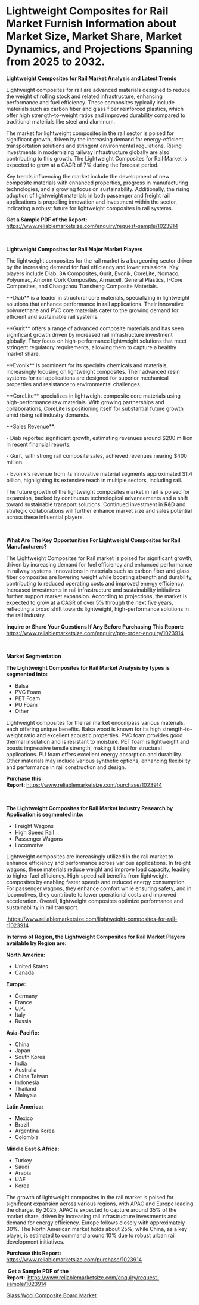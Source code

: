 <p><h1>Lightweight Composites for Rail Market Furnish Information about Market Size, Market Share, Market Dynamics, and Projections Spanning from 2025 to 2032.</h1></p><p><strong>Lightweight Composites for Rail Market Analysis and Latest Trends</strong></p>
<p><p>Lightweight composites for rail are advanced materials designed to reduce the weight of rolling stock and related infrastructure, enhancing performance and fuel efficiency. These composites typically include materials such as carbon fiber and glass fiber reinforced plastics, which offer high strength-to-weight ratios and improved durability compared to traditional materials like steel and aluminum.</p><p>The market for lightweight composites in the rail sector is poised for significant growth, driven by the increasing demand for energy-efficient transportation solutions and stringent environmental regulations. Rising investments in modernizing railway infrastructure globally are also contributing to this growth. The Lightweight Composites for Rail Market is expected to grow at a CAGR of 7% during the forecast period. </p><p>Key trends influencing the market include the development of new composite materials with enhanced properties, progress in manufacturing technologies, and a growing focus on sustainability. Additionally, the rising adoption of lightweight materials in both passenger and freight rail applications is propelling innovation and investment within the sector, indicating a robust future for lightweight composites in rail systems.</p></p>
<p><strong>Get a Sample PDF of the Report:&nbsp;</strong> <a href="https://www.reliablemarketsize.com/enquiry/request-sample/1023914?utm_campaign=3357&utm_medium=2&utm_source=Github&utm_content=ia&utm_term=07032025&utm_id=lightweight-composites-for-rail">https://www.reliablemarketsize.com/enquiry/request-sample/1023914</a></p>
<p>&nbsp;</p>
<p><strong>Lightweight Composites for Rail Major Market Players</strong></p>
<p><p>The lightweight composites for the rail market is a burgeoning sector driven by the increasing demand for fuel efficiency and lower emissions. Key players include Diab, 3A Composites, Gurit, Evonik, CoreLite, Nomaco, Polyumac, Amorim Cork Composites, Armacell, General Plastics, I-Core Composites, and Changzhou Tiansheng Composite Materials.</p><p>**Diab** is a leader in structural core materials, specializing in lightweight solutions that enhance performance in rail applications. Their innovative polyurethane and PVC core materials cater to the growing demand for efficient and sustainable rail systems.</p><p>**Gurit** offers a range of advanced composite materials and has seen significant growth driven by increased rail infrastructure investment globally. They focus on high-performance lightweight solutions that meet stringent regulatory requirements, allowing them to capture a healthy market share.</p><p>**Evonik** is prominent for its specialty chemicals and materials, increasingly focusing on lightweight composites. Their advanced resin systems for rail applications are designed for superior mechanical properties and resistance to environmental challenges.</p><p>**CoreLite** specializes in lightweight composite core materials using high-performance raw materials. With growing partnerships and collaborations, CoreLite is positioning itself for substantial future growth amid rising rail industry demands.</p><p>**Sales Revenue**: </p><p>- Diab reported significant growth, estimating revenues around $200 million in recent financial reports.</p><p>- Gurit, with strong rail composite sales, achieved revenues nearing $400 million.</p><p>- Evonik's revenue from its innovative material segments approximated $1.4 billion, highlighting its extensive reach in multiple sectors, including rail.</p><p>The future growth of the lightweight composites market in rail is poised for expansion, backed by continuous technological advancements and a shift toward sustainable transport solutions. Continued investment in R&D and strategic collaborations will further enhance market size and sales potential across these influential players.</p></p>
<p>&nbsp;</p>
<p><strong>What Are The Key Opportunities For Lightweight Composites for Rail Manufacturers?</strong></p>
<p><p>The Lightweight Composites for Rail market is poised for significant growth, driven by increasing demand for fuel efficiency and enhanced performance in railway systems. Innovations in materials such as carbon fiber and glass fiber composites are lowering weight while boosting strength and durability, contributing to reduced operating costs and improved energy efficiency. Increased investments in rail infrastructure and sustainability initiatives further support market expansion. According to projections, the market is expected to grow at a CAGR of over 5% through the next five years, reflecting a broad shift towards lightweight, high-performance solutions in the rail industry.</p></p>
<p><strong>Inquire or Share Your Questions If Any Before Purchasing This Report:</strong> <a href="https://www.reliablemarketsize.com/enquiry/pre-order-enquiry/1023914?utm_campaign=3357&utm_medium=2&utm_source=Github&utm_content=ia&utm_term=07032025&utm_id=lightweight-composites-for-rail">https://www.reliablemarketsize.com/enquiry/pre-order-enquiry/1023914</a></p>
<p>&nbsp;</p>
<p><strong>Market Segmentation</strong></p>
<p><strong>The Lightweight Composites for Rail Market Analysis by types is segmented into:</strong></p>
<p><ul><li>Balsa</li><li>PVC Foam</li><li>PET Foam</li><li>PU Foam</li><li>Other</li></ul></p>
<p><p>Lightweight composites for the rail market encompass various materials, each offering unique benefits. Balsa wood is known for its high strength-to-weight ratio and excellent acoustic properties. PVC foam provides good thermal insulation and is resistant to moisture. PET foam is lightweight and boasts impressive tensile strength, making it ideal for structural applications. PU foam offers excellent energy absorption and durability. Other materials may include various synthetic options, enhancing flexibility and performance in rail construction and design.</p></p>
<p><strong>Purchase this Report:&nbsp;</strong><a href="https://www.reliablemarketsize.com/purchase/1023914?utm_campaign=3357&utm_medium=2&utm_source=Github&utm_content=ia&utm_term=07032025&utm_id=lightweight-composites-for-rail">https://www.reliablemarketsize.com/purchase/1023914</a></p>
<p>&nbsp;</p>
<p><strong>The Lightweight Composites for Rail Market Industry Research by Application is segmented into:</strong></p>
<p><ul><li>Freight Wagons</li><li>High Speed Rail</li><li>Passenger Wagons</li><li>Locomotive</li></ul></p>
<p><p>Lightweight composites are increasingly utilized in the rail market to enhance efficiency and performance across various applications. In freight wagons, these materials reduce weight and improve load capacity, leading to higher fuel efficiency. High-speed rail benefits from lightweight composites by enabling faster speeds and reduced energy consumption. For passenger wagons, they enhance comfort while ensuring safety, and in locomotives, they contribute to lower operational costs and improved acceleration. Overall, lightweight composites optimize performance and sustainability in rail transport.</p></p>
<p><a href="https://www.reliablemarketsize.com/lightweight-composites-for-rail-r1023914?utm_campaign=3357&utm_medium=2&utm_source=Github&utm_content=ia&utm_term=07032025&utm_id=lightweight-composites-for-rail">&nbsp;https://www.reliablemarketsize.com/lightweight-composites-for-rail-r1023914</a></p>
<p><strong>In terms of Region, the Lightweight Composites for Rail Market Players available by Region are:</strong></p>
<p>
    <p> <strong> North America: </strong>
        <ul>
            <li>United States</li>
            <li>Canada</li>
        </ul>
        </p> 
    <p> <strong> Europe: </strong>
        <ul>
            <li>Germany</li>
            <li>France</li>
            <li>U.K.</li>
            <li>Italy</li>
            <li>Russia</li>
        </ul>
        </p> 
    <p> <strong> Asia-Pacific: </strong>
        <ul>
            <li>China</li>
            <li>Japan</li>
            <li>South Korea</li>
            <li>India</li>
            <li>Australia</li>
            <li>China Taiwan</li>
            <li>Indonesia</li>
            <li>Thailand</li>
            <li>Malaysia</li>
        </ul>
        </p> 
    <p> <strong> Latin America: </strong>
        <ul>
            <li>Mexico</li>
            <li>Brazil</li>
            <li>Argentina Korea</li>
            <li>Colombia</li>
        </ul>
        </p> 
    <p> <strong> Middle East & Africa: </strong>
        <ul>
            <li>Turkey</li>
            <li>Saudi</li>
            <li>Arabia</li>
            <li>UAE</li>
            <li>Korea</li>
        </ul>
    </p>
    </p>
<p><p>The growth of lightweight composites in the rail market is poised for significant expansion across various regions, with APAC and Europe leading the charge. By 2025, APAC is expected to capture around 35% of the market share, driven by increasing rail infrastructure investments and demand for energy efficiency. Europe follows closely with approximately 30%. The North American market holds about 25%, while China, as a key player, is estimated to command around 10% due to robust urban rail development initiatives.</p></p>
<p><strong>Purchase this Report: </strong><a href="https://www.reliablemarketsize.com/purchase/1023914?utm_campaign=3357&utm_medium=2&utm_source=Github&utm_content=ia&utm_term=07032025&utm_id=lightweight-composites-for-rail">https://www.reliablemarketsize.com/purchase/1023914</a></p>
<p>&nbsp;<strong>Get a Sample PDF of the Report:&nbsp;&nbsp;</strong><a href="https://www.reliablemarketsize.com/enquiry/request-sample/1023914?utm_campaign=3357&utm_medium=2&utm_source=Github&utm_content=ia&utm_term=07032025&utm_id=lightweight-composites-for-rail">https://www.reliablemarketsize.com/enquiry/request-sample/1023914</a></p>
<p><strong></strong></p>
<p><p><a href="https://github.com/saklpelzami95/Market-Research-Report-List-1/blob/main/glass-wool-composite-board-market.md?utm_campaign=3357&utm_medium=2&utm_source=Github&utm_content=ia&utm_term=07032025&utm_id=lightweight-composites-for-rail">Glass Wool Composite Board Market</a></p></p>